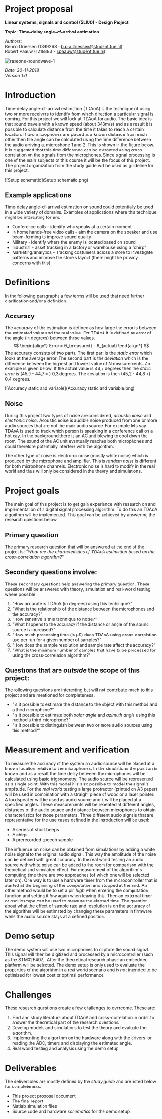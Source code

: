 # Project proposal

**Linear systems, signals and control (5LIU0) - Design Project**

**Topic: Time-delay angle-of-arrival estimation**

*Authors:*  
Benno Driessen (1399268 - b.p.a.driessen@student.tue.nl)  
Robert Paauw (1218883 - r.paauw@student.tue.nl)  

![raseone-soundwave-1](raseone-soundwave-1.png)

*Date: 30-11-2018*  
*Version 1.0*


<div style="page-break-after: always;"></div>

# Introduction
Time-delay angle-of-arrival estimation (TDAoA) is the technique of using two or more receivers to identify from which direction a particular signal is coming. For this project we will look at TDAoA for audio. The basic idea is that sound travels with a known speed (about 343m/s) and as a result it is possible to calculate distance from the time it takes to reach a certain location. If two microphones are placed at a known distance from each other then the angle can be calculated using the time difference between the audio arriving at microphone 1 and 2. This is shown in the figure below. It is suggested that this time difference can be extracted using cross-correlation on the signals from the microphones. Since signal processing is one of the main subjects of this course it will be the focus of this project. The project organization from the study guide will be used as guideline for this project.

![Setup schematic](Setup schematic.png)

## Example applications

Time-delay angle-of-arrival estimation on sound could potentially be used in a wide variety of domains. Examples of applications where this technique might be interesting for are:

- Conference calls - identify who speaks at a certain moment
- In home hands-free video calls - aim the camera on the speaker and use beam-forming to improve sound quality
- Military - identify where the enemy is located based on sound
- Industrial - asset tracking in a factory or warehouse using a "chirp"
- Marketing/analytics - Tracking costumers across a store to investigate patterns and improve the store's layout (there might be privacy concerns with this)

# Definitions

In the following paragraphs a few terms will be used that need further clarification and/or a definition.

## Accuracy

The *accuracy* of the estimation is defined as how large the error is between the estimated value and the real value. For TDAoA it is defined as error of the angle (in degrees) between these values.
$$
\begin{align*}
Error = θ_{measured} - θ_{actual}
\end{align*}
$$
The accuracy consists of two parts. The first part is the *static error* which looks at the average error. The second part is the *deviation* which is the difference between the highest and lowest value of N measurements. An example is given below. If the actual value is 44,7 degrees then the *static error* is (45,0 - 44,7 = ) 0,3 degrees. The deviation is then (45,2 - 44,8 =) 0,4 degrees.

![Accuracy static and variable](Accuracy static and variable.png)

## Noise

During this project two types of noise are considered, *acoustic noise* and *electronic noise*. Acoustic noise is audible noise produced from one or more audio sources that are not the main audio source.  For example lets say TDAoA is used to track which person is speaking in a conference call on a hot day. In the background there is an AC unit blowing to cool down the room. The sound of the AC unit eventually reaches both microphones and could therefore potentially interfere with the algorithm.

The other type of noise is electronic noise (mostly white noise) which is produced by the microphone and amplifier. This is *random noise* is different for both microphone channels. Electronic noise is hard to modify in the real world and thus will only be considered in the theory and simulations.

<div style="page-break-after: always;"></div>

# Project goals

The main goal of this project is to get gain experience with research on and implementation of a digital signal processing algorithm. To do this an TDAoA algorithm will be implemented. This goal can be achieved by answering the research questions below.

## Primary question

The primary research question that will be answered at the end of the project is:
"*What are the characteristics of TDAoA estimation based on the cross-correlation algorithm?*"

## Secondary questions involve:

These secondary questions help answering the primary question. These questions will be answered with theory, simulation and real-world testing where possible.

1. "How accurate is TDAoA (in degrees) using this technique?"
1. "What is the relationship of the distance between the microphones and the accuracy?"
1. "How sensitive is this technique to noise?"
1. "What happens to the accuracy if the distance or angle of the sound source is increased?"
1. "How much processing time (in µS) does TDAoA using cross-correlation use per run for a given number of samples?"
1. "How does the sample resolution and sample rate affect the accuracy?"
1. "What is the minimum number of samples that have to be processed for using the cross-correlation algorithm?"

## Questions that are *outside* the scope of this project:

The following questions are interesting but will not contribute much to this project and are mentioned for completeness.

- "Is it possible to estimate the distance to the object with this method and a third microphone?"
- "Is it possible to estimate both *polar angle* and *azimuth angle* using this method a third microphone?"
- "Is it possible to distinguish between two or more audio sources using this method?"

<div style="page-break-after: always;"></div>

# Measurement and verification

To measure the accuracy of the system an audio source will be placed at a known location relative to the microphones. In the simulations the position is known and as a result the time delay between the microphones will be calculated using basic trigonometry. The audio source will be represented as a single point. With this model it is also possible to model the signal's amplitude.
For the *real world* testing a large protractor (printed on A3 paper) will be used in combination with a straight piece of wood or a laser pointer. A loudspeaker will be used as audio source and it will be placed at a specified angles. These measurements will be repeated at different angles, distances of the audio source and distance between microphones to obtain characteristics for those parameters. Three different audio signals that are representative for the use cases defined in the introduction will be used:

- A series of short beeps
- A chirp
- A prerecorded speech sample

The influence on noise can be obtained from simulations by adding a white noise signal to the original audio signal. This way the amplitude of the noise can be defined with great accuracy. In the real world testing an audio source with white noise can be added to the room for comparison with the theoretical and simulated effect.
For measurement of the algorithm's computing time there are two approaches (of which one will be selected later on). One way is to use a hardware timer from the microcontroller that is started at the beginning of the computation and stopped at the end. An other method would be to set a pin *high* when entering the computation function and setting it *low* again when leaving this. Then an external timer or oscilloscope can be used to measure the elapsed time.
The question about what the effect of sample rate and resolution is on the accuracy of the algorithm will be estimated by changing these parameters in firmware while the audio source stays at a defined position.

<div style="page-break-after: always;"></div>

# Demo setup

The demo system will use two microphones to capture the sound signal. This signal will then be digitized and processed by a microcontroller (such as the STM32F407). After the theoretical research phase an embedded platform will be selected. The demo setup is only used to evaluate the properties of the algorithm in a real world scenario and is *not* intended to be optimized for lowest cost or optimal performance.


# Challenges

These research questions create a few challenges to overcome. These are:

1. Find and study literature about TDAoA and cross-correlation in order to answer the theoretical part of the research questions.
2. Develop models and simulations to test the theory and evaluate the algorithm.
3. Implementing the algorithm on the hardware along with the drivers for reading the ADC, timers and displaying the estimated angle.
4. Real world testing and analysis using the demo setup

# Deliverables

The deliverables are mostly defined by the *study guide* and are listed below for completeness.

- This project proposal document
- The final report
- Matlab simulation files
- Source code and hardware *schematics* for the demo setup
